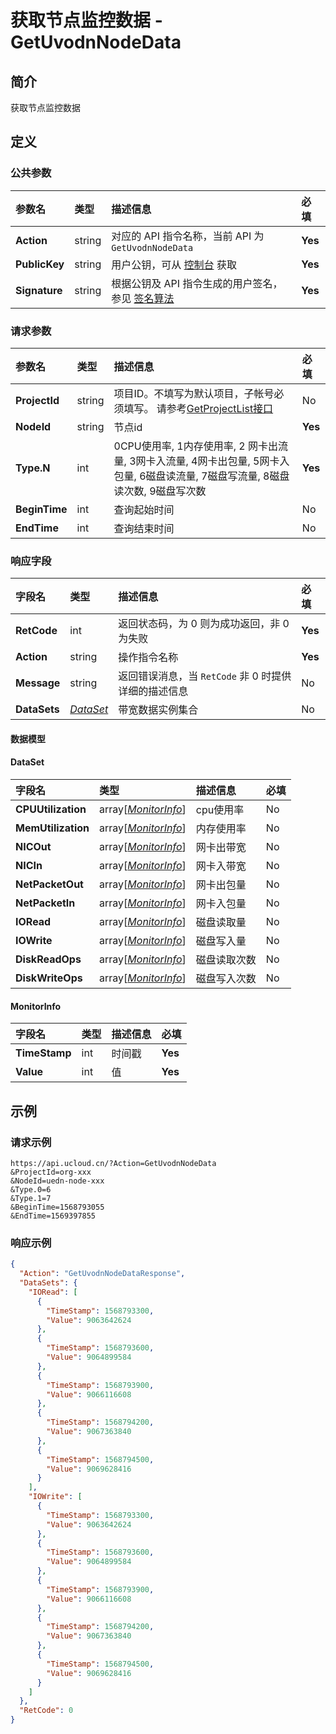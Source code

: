 # 获取节点监控数据 - GetUvodnNodeData

## 简介

获取节点监控数据









## 定义

### 公共参数

| 参数名 | 类型 | 描述信息 | 必填 |
|:---|:---|:---|:---|
| **Action**     | string  | 对应的 API 指令名称，当前 API 为 `GetUvodnNodeData`                        | **Yes** |
| **PublicKey**  | string  | 用户公钥，可从 [控制台](https://console.ucloud.cn/uapi/apikey) 获取                                             | **Yes** |
| **Signature**  | string  | 根据公钥及 API 指令生成的用户签名，参见 [签名算法](api/summary/signature.md)  | **Yes** |

### 请求参数

| 参数名 | 类型 | 描述信息 | 必填 |
|:---|:---|:---|:---|
| **ProjectId** | string | 项目ID。不填写为默认项目，子帐号必须填写。 请参考[GetProjectList接口](api/summary/get_project_list) |No|
| **NodeId** | string | 节点id |**Yes**|
| **Type.N** | int | 0CPU使用率, 1内存使用率, 2 网卡出流量, 3网卡入流量, 4网卡出包量, 5网卡入包量, 6磁盘读流量, 7磁盘写流量, 8磁盘读次数, 9磁盘写次数 |**Yes**|
| **BeginTime** | int | 查询起始时间 |No|
| **EndTime** | int | 查询结束时间 |No|

### 响应字段

| 字段名 | 类型 | 描述信息 | 必填 |
|:---|:---|:---|:---|
| **RetCode** | int | 返回状态码，为 0 则为成功返回，非 0 为失败 |**Yes**|
| **Action** | string | 操作指令名称 |**Yes**|
| **Message** | string | 返回错误消息，当 `RetCode` 非 0 时提供详细的描述信息 |No|
| **DataSets** | [*DataSet*](#DataSet) | 带宽数据实例集合 |No|

#### 数据模型


#### DataSet

| 字段名 | 类型 | 描述信息 | 必填 |
|:---|:---|:---|:---|
| **CPUUtilization** | array[[*MonitorInfo*](#MonitorInfo)] | cpu使用率 |No|
| **MemUtilization** | array[[*MonitorInfo*](#MonitorInfo)] | 内存使用率 |No|
| **NICOut** | array[[*MonitorInfo*](#MonitorInfo)] | 网卡出带宽 |No|
| **NICIn** | array[[*MonitorInfo*](#MonitorInfo)] | 网卡入带宽 |No|
| **NetPacketOut** | array[[*MonitorInfo*](#MonitorInfo)] | 网卡出包量 |No|
| **NetPacketIn** | array[[*MonitorInfo*](#MonitorInfo)] | 网卡入包量 |No|
| **IORead** | array[[*MonitorInfo*](#MonitorInfo)] | 磁盘读取量 |No|
| **IOWrite** | array[[*MonitorInfo*](#MonitorInfo)] | 磁盘写入量 |No|
| **DiskReadOps** | array[[*MonitorInfo*](#MonitorInfo)] | 磁盘读取次数 |No|
| **DiskWriteOps** | array[[*MonitorInfo*](#MonitorInfo)] | 磁盘写入次数 |No|

#### MonitorInfo

| 字段名 | 类型 | 描述信息 | 必填 |
|:---|:---|:---|:---|
| **TimeStamp** | int | 时间戳 |**Yes**|
| **Value** | int | 值 |**Yes**|

## 示例

### 请求示例
    
```
https://api.ucloud.cn/?Action=GetUvodnNodeData
&ProjectId=org-xxx
&NodeId=uedn-node-xxx
&Type.0=6
&Type.1=7
&BeginTime=1568793055
&EndTime=1569397855
```

### 响应示例
    
```json
{
  "Action": "GetUvodnNodeDataResponse",
  "DataSets": {
    "IORead": [
      {
        "TimeStamp": 1568793300,
        "Value": 9063642624
      },
      {
        "TimeStamp": 1568793600,
        "Value": 9064899584
      },
      {
        "TimeStamp": 1568793900,
        "Value": 9066116608
      },
      {
        "TimeStamp": 1568794200,
        "Value": 9067363840
      },
      {
        "TimeStamp": 1568794500,
        "Value": 9069628416
      }
    ],
    "IOWrite": [
      {
        "TimeStamp": 1568793300,
        "Value": 9063642624
      },
      {
        "TimeStamp": 1568793600,
        "Value": 9064899584
      },
      {
        "TimeStamp": 1568793900,
        "Value": 9066116608
      },
      {
        "TimeStamp": 1568794200,
        "Value": 9067363840
      },
      {
        "TimeStamp": 1568794500,
        "Value": 9069628416
      }
    ]
  },
  "RetCode": 0
}
```





